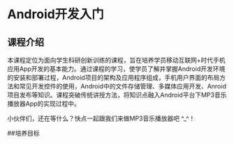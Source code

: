 # Android开发入门

## 课程介绍

本课程定位为面向学生科研创新训练的课程，旨在培养学员移动互联网+时代手机应用App开发的基本能力。通过课程的学习，使学员了解并掌握Android开发环境的安装和部署过程，Android项目的架构及应用程序组成，手机用户界面的布局方法和常见开发控件的使用，Android中的文件存储管理、多媒体应用开发、Anroid项目发布等知识。课程突破传统讲授方法，将知识点融入Android平台下MP3音乐播放器App的实现过程中。

小伙伴们，还在等什么？快点一起跟我们来做MP3音乐播放器吧  ^_^！

##培养目标
